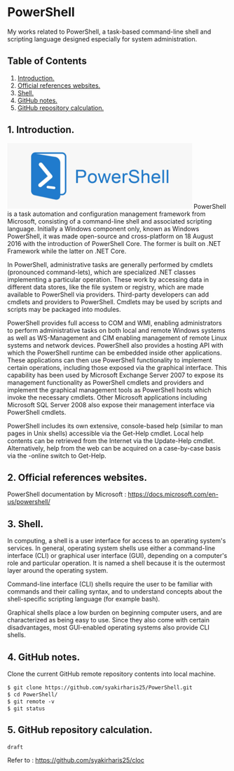 # PowerShell
My works related to PowerShell, a task-based command-line shell and scripting language designed especially for system administration.

## Table of Contents
1. [Introduction.](#introduction)
2. [Official references websites.](#references)
3. [Shell.](#shell)
4. [GitHub notes.](#github)
5. [GitHub repository calculation.](#calculation)

<a name="introduction"></a>
## 1. Introduction.
<img src="powershell.png" height="150"> 
PowerShell is a task automation and configuration management framework from Microsoft, consisting of a command-line shell and associated scripting language. Initially a Windows component only, known as Windows PowerShell, it was made open-source and cross-platform on 18 August 2016 with the introduction of PowerShell Core. The former is built on .NET Framework while the latter on .NET Core.

In PowerShell, administrative tasks are generally performed by cmdlets (pronounced command-lets), which are specialized .NET classes implementing a particular operation. These work by accessing data in different data stores, like the file system or registry, which are made available to PowerShell via providers. Third-party developers can add cmdlets and providers to PowerShell. Cmdlets may be used by scripts and scripts may be packaged into modules.

PowerShell provides full access to COM and WMI, enabling administrators to perform administrative tasks on both local and remote Windows systems as well as WS-Management and CIM enabling management of remote Linux systems and network devices. PowerShell also provides a hosting API with which the PowerShell runtime can be embedded inside other applications. These applications can then use PowerShell functionality to implement certain operations, including those exposed via the graphical interface. This capability has been used by Microsoft Exchange Server 2007 to expose its management functionality as PowerShell cmdlets and providers and implement the graphical management tools as PowerShell hosts which invoke the necessary cmdlets. Other Microsoft applications including Microsoft SQL Server 2008 also expose their management interface via PowerShell cmdlets.

PowerShell includes its own extensive, console-based help (similar to man pages in Unix shells) accessible via the Get-Help cmdlet. Local help contents can be retrieved from the Internet via the Update-Help cmdlet. Alternatively, help from the web can be acquired on a case-by-case basis via the -online switch to Get-Help.

<a name="references"></a>
## 2. Official references websites.
PowerShell documentation by Microsoft : https://docs.microsoft.com/en-us/powershell/ <br />

<a name="shell"></a>
## 3. Shell.
In computing, a shell is a user interface for access to an operating system's services. In general, operating system shells use either a command-line interface (CLI) or graphical user interface (GUI), depending on a computer's role and particular operation. It is named a shell because it is the outermost layer around the operating system.

Command-line interface (CLI) shells require the user to be familiar with commands and their calling syntax, and to understand concepts about the shell-specific scripting language (for example bash).

Graphical shells place a low burden on beginning computer users, and are characterized as being easy to use. Since they also come with certain disadvantages, most GUI-enabled operating systems also provide CLI shells.
 
<a name="github"></a>
## 4. GitHub notes.
Clone the current GitHub remote repository contents into local machine.
```
$ git clone https://github.com/syakirharis25/PowerShell.git
$ cd PowerShell/
$ git remote -v
$ git status
```

<a name="calculation"></a>
## 5. GitHub repository calculation.
```
draft
```
Refer to : https://github.com/syakirharis25/cloc

